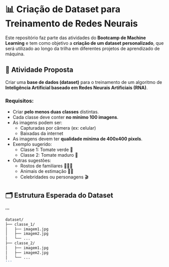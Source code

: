 # 📊 Criação de Dataset para Treinamento de Redes Neurais

Este repositório faz parte das atividades do **Bootcamp de Machine Learning** e tem como objetivo a **criação de um dataset personalizado**, que será utilizado ao longo da trilha em diferentes projetos de aprendizado de máquina.

## 🧠 Atividade Proposta

Criar uma **base de dados (dataset)** para o treinamento de um algoritmo de **Inteligência Artificial baseado em Redes Neurais Artificiais (RNA)**.

### Requisitos:

- Criar **pelo menos duas classes** distintas.
- Cada classe deve conter **no mínimo 100 imagens**.
- As imagens podem ser:
  - Capturadas por câmera (ex: celular)
  - Baixadas da internet
- As imagens devem ter **qualidade mínima de 400x400 pixels**.
- Exemplo sugerido: 
  - Classe 1: Tomate verde 🍏
  - Classe 2: Tomate maduro 🍅
- Outras sugestões:
  - Rostos de familiares 👨‍👩‍👧
  - Animais de estimação 🐶🐱
  - Celebridades ou personagens 🎬

## 🗂 Estrutura Esperada do Dataset
'''
```bash
dataset/
├── classe_1/
│   ├── imagem1.jpg
│   ├── imagem2.jpg
│   └── ...
├── classe_2/
│   ├── imagem1.jpg
│   ├── imagem2.jpg
│   └── ...
'''
